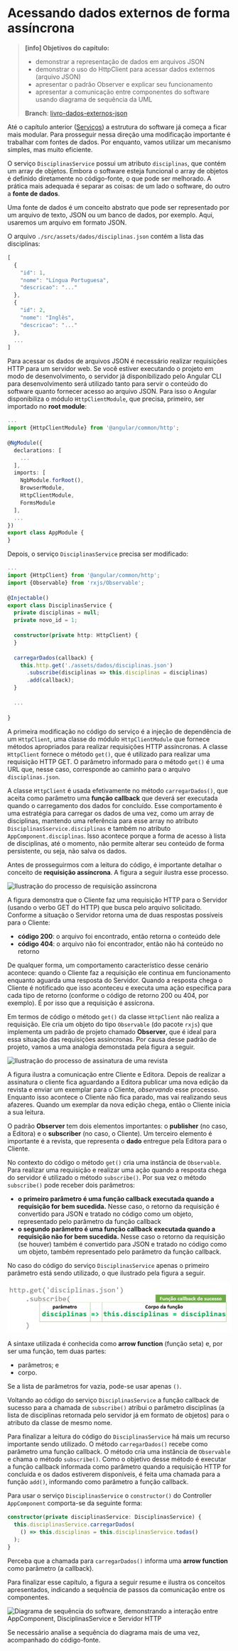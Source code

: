 # Acessando dados externos de forma assíncrona

> **\[info\] Objetivos do capítulo:**
>
> * demonstrar a representação de dados em arquivos JSON
> * demonstrar o uso do HttpClient para acessar dados externos \(arquivo JSON\)
> * apresentar o padrão Observer e explicar seu funcionamento
> * apresentar a comunicação entre componentes do software usando diagrama de sequência da UML
>
> **Branch**: [livro-dados-externos-json](https://github.com/jacksongomesbr/angular-escola/tree/livro-dados-externos-json)

Até o capítulo anterior \([Serviços](/servicos.md)\) a estrutura do software já começa a ficar mais modular. Para prosseguir nessa direção uma modificação importante é trabalhar com fontes de dados. Por enquanto, vamos utilizar um mecanismo simples, mas muito eficiente.

O serviço `DisciplinasService` possui um atributo `disciplinas`, que contém um array de objetos. Embora o software esteja funcional o array de objetos é definido diretamente no código-fonte, o que pode ser melhorado. A prática mais adequada é separar as coisas: de um lado o software, do outro a **fonte de dados**.

Uma fonte de dados é um conceito abstrato que pode ser representado por um arquivo de texto, JSON ou um banco de dados, por exemplo. Aqui, usaremos um arquivo em formato JSON.

O arquivo `./src/assets/dados/disciplinas.json` contém a lista das disciplinas:

```js
[
  {
    "id": 1,
    "nome": "Língua Portuguesa",
    "descricao": "..."
  },
  {
    "id": 2,
    "nome": "Inglês",
    "descricao": "..."
  },
  ...
]
```

Para acessar os dados de arquivos JSON é necessário realizar requisições HTTP para um servidor web. Se você estiver executando o projeto em modo de desenvolvimento, o servidor já disponibilizado pelo Angular CLI para desenvolvimento será utilizado tanto para servir o conteúdo do software quanto fornecer acesso ao arquivo JSON. Para isso o Angular disponibiliza o módulo `HttpClientModule`, que precisa, primeiro, ser importado no **root module**:

```typescript
...
import {HttpClientModule} from '@angular/common/http';

@NgModule({
  declarations: [
    ...
  ],
  imports: [
    NgbModule.forRoot(),
    BrowserModule,
    HttpClientModule,
    FormsModule
  ],
  ...
})
export class AppModule {
}
```

Depois, o serviço `DisciplinasService` precisa ser modificado:

```typescript
...
import {HttpClient} from '@angular/common/http';
import {Observable} from 'rxjs/Observable';

@Injectable()
export class DisciplinasService {
  private disciplinas = null;
  private novo_id = 1;

  constructor(private http: HttpClient) {
  }

  carregarDados(callback) {
    this.http.get('./assets/dados/disciplinas.json')
      .subscribe(disciplinas => this.disciplinas = disciplinas)
      .add(callback);
  }

  ...

}
```

A primeira modificação no código do serviço é a injeção de dependência de um `HttpClient`, uma classe do módulo `HttpClientModule` que fornece métodos apropriados para realizar requisições HTTP assíncronas. A classe `HttpClient` fornece o método `get()`, que é utilizado para realizar uma requisição HTTP GET. O parâmetro informado para o método `get()` é uma URL que, nesse caso, corresponde ao caminho para o arquivo `disciplinas.json`.

A classe `HttpClient` é usada efetivamente no método `carregarDados()`, que aceita como parâmetro uma **função callback** que deverá ser executada quando o carregamento dos dados for concluído. Esse comportamento é uma estratégia para carregar os dados de uma vez, como um array de disciplinas, mantendo uma referência para esse array no atributo `DisciplinasSservice.disciplinas` e também no atributo `AppComponent.disciplinas`. Isso acontece porque a forma de acesso à lista de disciplinas, até o momento, não permite alterar seu conteúdo de forma persistente, ou seja, não salva os dados.

Antes de prosseguirmos com a leitura do código, é importante detalhar o conceito de **requisição assíncrona**. A figura a seguir ilustra esse processo.

![Ilustração do processo de requisição assíncrona](https://www.planttext.com/plantuml/img/VP0z3i8m38NtdC8Z35GLwiI0g13Y07HaiHeFGQaDJjg1wt0BLYw6GVmAYSZAak-zb-T5ogYvxw9ponY8Cy5a3XlI8NZH6QnN3VYGsh2FWJ4LkoJidi_VQ6DgX2Wjnd141G6bjjSaiELV3umPQZtqOH0WReMpeXSOJSjoxC3EPyZZQpEuSNGv6sY33_cFDyL4BtE-dBuJghBwav2eUwSuOk-Aee3Qj5R4atMoQu-AztvPb0MCS6vXhEtn2W00)

A figura demonstra que o Cliente faz uma requisição HTTP para o Servidor \(usando o verbo GET do HTTP\) que busca pelo arquivo solicitado. Conforme a situação o Servidor retorna uma de duas respostas possíveis para o Cliente:

* **código 200**: o arquivo foi encontrado, então retorna o conteúdo dele
* **código 404**: o arquivo não foi encontrador, então não há conteúdo no retorno

De qualquer forma, um comportamento característico desse cenário acontece: quando o Cliente faz a requisição ele continua em funcionamento enquanto aguarda uma resposta do Servidor. Quando a resposta chega o Cliente é notificado que isso aconteceu e executa uma ação específica para cada tipo de retorno \(conforme o código de retorno 200 ou 404, por exemplo\). É por isso que a requisição é assícrona.

Em termos de código o método `get()` da classe `HttpClient` não realiza a requisição. Ele cria um objeto do tipo `Observable` \(do pacote `rxjs`\) que implementa um padrão de projeto chamado **Observer**, que é ideal para essa situação das requisições assíncronas. Por causa desse padrão de projeto, vamos a uma analogia demonstada pela figura a seguir.

![Ilustração do processo de assinatura de uma revista](https://www.planttext.com/plantuml/img/TP313OCm34NlcS8Bm02ega28Mm_j26wILfOWGKx2GZrKwXeiLWjeeHAzsk_PNxyC4JcchbMgRicwQ24xGcCeUiO2Bico1mo1738Wi1r83BK0FspD98n6Wo6AP3pe-UAMNfuKK4qtOvAnzkv6t8cOGtLFoCQ2ymE2DJG-nuTNUIwRo1Wyz2W6Gf-kBMcSrY1ywbOSp3SeYBaRzZpx_FjeO-w6Rjn0-5_vD7Z8LkKqlZQzgT8w8ss_0G00)

A figura ilustra a comunicação entre Cliente e Editora. Depois de realizar a assinatura o cliente fica aguardando a Editora publicar uma nova edição da revista e enviar um exemplar para o Cliente, _observando_ esse processo. Enquanto isso acontece o Cliente não fica parado, mas vai realizando seus afazeres. Quando um exemplar da nova edição chega, então o Cliente inicia a sua leitura.

O padrão **Observer** tem dois elementos importantes: o **publisher** \(no caso, a Editora\) e o **subscriber** \(no caso, o Cliente\). Um terceiro elemento é importante é a revista, que representa o **dado** entregue pela Editora para o Cliente.

No contexto do código o método `get()` cria uma instância de `Observable`. Para realizar uma requisição e realizar uma ação quando a resposta chega do servidor é utilizado o método `subscribe()`. Por sua vez o método `subscribe()` pode receber dois parâmetros:

* **o primeiro parâmetro é uma função callback executada quando a requisição for bem sucedida.** Nesse caso, o retorno da requisição é convertido para JSON e tratado no código como um objeto, representado pelo parâmetro da função callback
* **o segundo parâmetro é uma função callback executada quando a requisição não for bem sucedida.** Nesse caso o retorno da requisição \(se houver\) também é convertido para JSON e tratado no código como um objeto, também representado pelo parâmetro da função callback.

No caso do código do serviço `DisciplinasService` apenas o primeiro parâmetro está sendo utilizado, o que ilustrado pela figura a seguir.

![Ilustração da composição de uma função callback para o método subscribe\(\)](/assets/httpclient-observer-subscribe-callback.png)

A sintaxe utilizada é conhecida como **arrow function** \(função seta\) e, por ser uma função, tem duas partes:

* parâmetros; e 
* corpo.

Se a lista de parâmetros for vazia, pode-se usar apenas `()`.

Voltando ao código do serviço `DisciplinasService` a função callback de sucesso para a chamada de `subscribe()` atribui o parâmetro disciplinas \(a lista de disciplinas retornada pelo servidor já em formato de objetos\) para o atributo da classe de mesmo nome.

Para finalizar a leitura do código do `DisciplinasService` há mais um recurso importante sendo utilizado. O método `carregarDados()` recebe como parâmetro uma função callback. O método cria uma instância de `Observable` e chama o método `subscribe()`. Como o objetivo desse método é executar a função callback informada como parâmetro quando a requisição HTTP for concluída e os dados estiverem disponíveis, é feita uma chamada para a função `add()`, informando como parâmetro a função callback.

Para usar o serviço `DisciplinasService` o `constructor()` do Controller `AppComponent` comporta-se da seguinte forma:

```typescript
constructor(private disciplinasService: DisciplinasService) {
  this.disciplinasService.carregarDados(
    () => this.disciplinas = this.disciplinasService.todas()
  );
}
```

Perceba que a chamada para `carregarDados()` informa uma **arrow function** como parâmetro \(a callback\).

Para finalizar esse capítulo, a figura a seguir resume e ilustra os conceitos apresentados, indicando a sequência de passos da comunicação entre os componentes.

![Diagrama de sequência do software, demonstrando a interação entre AppComponent, DisciplinasService e Servidor HTTP](https://www.planttext.com/plantuml/img/bLFDJW913BxFK_G6c-Wy05424QD74pcIcB9Jbz5bkdQw9BwEZ-6L5tCMGLX-8jncfkttVVtQ6KH5qNfUcc5LtV6yua11uReF8nzpNvK-O7mcMVYSUf2Z21Ke8tGSkpcMvHJpzymSvfv2cAbMas0Bqcx7RUFsBNBeP2aIwsdCnKzf2vzUqRb_wLP7n_BoE1u_zU3XVWpx3CPQ2yEYHd48GieI61n3N9T2KvfoJ0lhf1iSb9RVRWM1yb7x1HzIdk_DJYdSza5dFjhMssw62Qm4uekPDdFvjMRLov-1gP4CC6aKptA1ZWrQDpj9qioZ1Nyr2HNAycjEAia4sbkLx62zTkyNjhuMQfKTnet8abxtDBOLjCquPzatyCUDQ-iVYk3dpJQpRyo0Wal_wWS0)

Se necessário analise a sequência do diagrama mais de uma vez, acompanhado do código-fonte.

